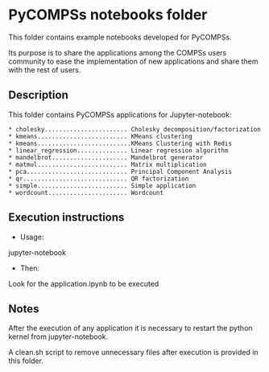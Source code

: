 
# PyCOMPSs notebooks folder

This folder contains example notebooks developed for PyCOMPSs.

Its purpose is to share the applications among the COMPSs users community to ease
the implementation of new applications and share them with the rest of users.


## Description

This folder contains PyCOMPSs applications for Jupyter-notebook:

```
* cholesky....................... Cholesky decomposition/factorization
* kmeans......................... KMeans clustering
* kmeans..........................KMeans Clustering with Redis
* linear_regression.............. Linear regression algorithm
* mandelbrot..................... Mandelbrot generator
* matmul......................... Matrix multiplication
* pca............................ Principal Component Analysis
* qr............................. QR factorization
* simple......................... Simple application
* wordcount...................... Wordcount
```

## Execution instructions

* Usage:

jupyter-notebook

* Then:

Look for the application.ipynb to be executed


## Notes

After the execution of any application it is necessary to restart the python kernel from jupyter-notebook.

A clean.sh script to remove unnecessary files after execution is provided in this folder.
